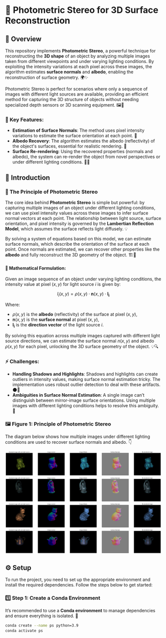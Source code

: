 # 🌟 Photometric Stereo for 3D Surface Reconstruction

## 🎯 Overview

This repository implements **Photometric Stereo**, a powerful technique for reconstructing the **3D shape** of an object by analyzing multiple images taken from different viewpoints and under varying lighting conditions. By exploiting the intensity variations at each pixel across these images, the algorithm estimates **surface normals** and **albedo**, enabling the reconstruction of surface geometry. 🌍✨

Photometric Stereo is perfect for scenarios where only a sequence of images with different light sources are available, providing an efficient method for capturing the 3D structure of objects without needing specialized depth sensors or 3D scanning equipment. 🖼️📐

### 🔑 Key Features:
- **Estimation of Surface Normals**: The method uses pixel intensity variations to estimate the surface orientation at each point. 🧭
- **Albedo Recovery**: The algorithm estimates the albedo (reflectivity) of the object's surfaces, essential for realistic rendering. 🌈
- **Surface Re-rendering**: Using the recovered properties (normals and albedo), the system can re-render the object from novel perspectives or under different lighting conditions. 🎥🔄

## 📖 Introduction

### 📸 The Principle of Photometric Stereo

The core idea behind **Photometric Stereo** is simple but powerful: by capturing multiple images of an object under different lighting conditions, we can use pixel intensity values across these images to infer surface normal vectors at each point. The relationship between light source, surface orientation, and pixel intensity is governed by the **Lambertian Reflection Model**, which assumes the surface reflects light diffusely. 💡

By solving a system of equations based on this model, we can estimate surface normals, which describe the orientation of the surface at each point. Once normals are estimated, we can recover other properties like the **albedo** and fully reconstruct the 3D geometry of the object. 🏗️🌟

#### 🧮 Mathematical Formulation:
Given an image sequence of an object under varying lighting conditions, the intensity value at pixel $(x, y)$ for light source $i$ is given by:

$$
I_i(x, y) = \rho(x, y) \cdot \mathbf{n}(x, y) \cdot \mathbf{l_i}
$$

Where:
- $\rho(x, y)$ is the **albedo** (reflectivity) of the surface at pixel $(x, y)$,
- $\mathbf{n}(x, y)$ is the **surface normal** at pixel $(x, y)$,
- $\mathbf{l_i}$ is the **direction vector** of the light source $i$.

By solving this equation across multiple images captured with different light source directions, we can estimate the surface normal $n(x, y)$ and albedo $\rho(x, y)$ for each pixel, unlocking the 3D surface geometry of the object. 💡🔍


### ⚡ Challenges:
- **Handling Shadows and Highlights**: Shadows and highlights can create outliers in intensity values, making surface normal estimation tricky. The implementation uses robust outlier detection to deal with these artifacts. 🌑🌟
- **Ambiguities in Surface Normal Estimation**: A single image can’t distinguish between mirror-image surface orientations. Using multiple images with different lighting conditions helps to resolve this ambiguity. 🔄

### 🖼️ Figure 1: Principle of Photometric Stereo

The diagram below shows how multiple images under different lighting conditions are used to recover surface normals and albedo. 👇

![Photometric Stereo Principle](res/bearPNG.png)  
![Photometric Stereo Principle](res/buddhaPNG.png)  
![Photometric Stereo Principle](res/catPNG.png)  
![Photometric Stereo Principle](res/potPNG.png)

## ⚙️ Setup

To run the project, you need to set up the appropriate environment and install the required dependencies. Follow the steps below to get started:

### 1️⃣ Step 1: Create a Conda Environment

It’s recommended to use a **Conda environment** to manage dependencies and ensure everything is isolated. 🌱

```bash
conda create --name ps python=3.9
conda activate ps

